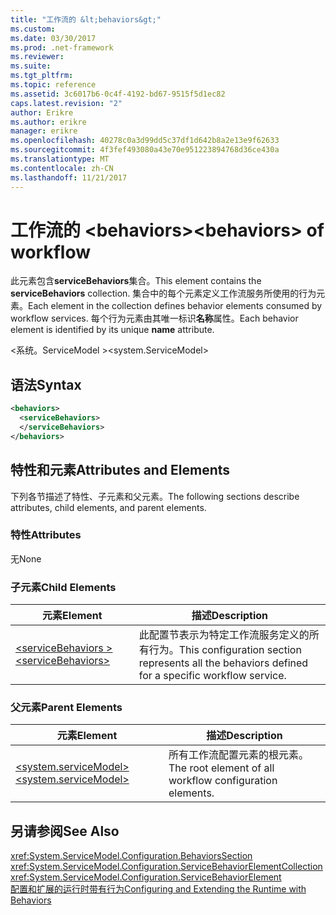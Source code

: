 ```yaml
---
title: "工作流的 &lt;behaviors&gt;"
ms.custom: 
ms.date: 03/30/2017
ms.prod: .net-framework
ms.reviewer: 
ms.suite: 
ms.tgt_pltfrm: 
ms.topic: reference
ms.assetid: 3c6017b6-0c4f-4192-bd67-9515f5d1ec82
caps.latest.revision: "2"
author: Erikre
ms.author: erikre
manager: erikre
ms.openlocfilehash: 40278c0a3d99dd5c37df1d642b8a2e13e9f62633
ms.sourcegitcommit: 4f3fef493080a43e70e951223894768d36ce430a
ms.translationtype: MT
ms.contentlocale: zh-CN
ms.lasthandoff: 11/21/2017
---
```

# <a name="ltbehaviorsgt-of-workflow"></a><span data-ttu-id="e2c7b-102">工作流的 &lt;behaviors&gt;</span><span class="sxs-lookup"><span data-stu-id="e2c7b-102">&lt;behaviors&gt; of workflow</span></span>
<span data-ttu-id="e2c7b-103">此元素包含**serviceBehaviors**集合。</span><span class="sxs-lookup"><span data-stu-id="e2c7b-103">This element contains the **serviceBehaviors** collection.</span></span>  <span data-ttu-id="e2c7b-104">集合中的每个元素定义工作流服务所使用的行为元素。</span><span class="sxs-lookup"><span data-stu-id="e2c7b-104">Each element in the collection defines behavior elements consumed by workflow services.</span></span> <span data-ttu-id="e2c7b-105">每个行为元素由其唯一标识**名称**属性。</span><span class="sxs-lookup"><span data-stu-id="e2c7b-105">Each behavior element is identified by its unique **name** attribute.</span></span>  
  
 <span data-ttu-id="e2c7b-106">\<系统。ServiceModel ></span><span class="sxs-lookup"><span data-stu-id="e2c7b-106">\<system.ServiceModel></span></span>  
  
## <a name="syntax"></a><span data-ttu-id="e2c7b-107">语法</span><span class="sxs-lookup"><span data-stu-id="e2c7b-107">Syntax</span></span>  
  
```xml  
<behaviors>  
  <serviceBehaviors>  
  </serviceBehaviors>  
</behaviors>  
```  
  
## <a name="attributes-and-elements"></a><span data-ttu-id="e2c7b-108">特性和元素</span><span class="sxs-lookup"><span data-stu-id="e2c7b-108">Attributes and Elements</span></span>  
 <span data-ttu-id="e2c7b-109">下列各节描述了特性、子元素和父元素。</span><span class="sxs-lookup"><span data-stu-id="e2c7b-109">The following sections describe attributes, child elements, and parent elements.</span></span>  
  
### <a name="attributes"></a><span data-ttu-id="e2c7b-110">特性</span><span class="sxs-lookup"><span data-stu-id="e2c7b-110">Attributes</span></span>  
 <span data-ttu-id="e2c7b-111">无</span><span class="sxs-lookup"><span data-stu-id="e2c7b-111">None</span></span>  
  
### <a name="child-elements"></a><span data-ttu-id="e2c7b-112">子元素</span><span class="sxs-lookup"><span data-stu-id="e2c7b-112">Child Elements</span></span>  
  
|<span data-ttu-id="e2c7b-113">元素</span><span class="sxs-lookup"><span data-stu-id="e2c7b-113">Element</span></span>|<span data-ttu-id="e2c7b-114">描述</span><span class="sxs-lookup"><span data-stu-id="e2c7b-114">Description</span></span>|  
|-------------|-----------------|  
|[<span data-ttu-id="e2c7b-115">\<serviceBehaviors ></span><span class="sxs-lookup"><span data-stu-id="e2c7b-115">\<serviceBehaviors></span></span>](../../../../../docs/framework/configure-apps/file-schema/windows-workflow-foundation/servicebehaviors-of-workflow.md)|<span data-ttu-id="e2c7b-116">此配置节表示为特定工作流服务定义的所有行为。</span><span class="sxs-lookup"><span data-stu-id="e2c7b-116">This configuration section represents all the behaviors defined for a specific workflow service.</span></span>|  
  
### <a name="parent-elements"></a><span data-ttu-id="e2c7b-117">父元素</span><span class="sxs-lookup"><span data-stu-id="e2c7b-117">Parent Elements</span></span>  
  
|<span data-ttu-id="e2c7b-118">元素</span><span class="sxs-lookup"><span data-stu-id="e2c7b-118">Element</span></span>|<span data-ttu-id="e2c7b-119">描述</span><span class="sxs-lookup"><span data-stu-id="e2c7b-119">Description</span></span>|  
|-------------|-----------------|  
|[<span data-ttu-id="e2c7b-120">\<system.serviceModel></span><span class="sxs-lookup"><span data-stu-id="e2c7b-120">\<system.serviceModel></span></span>](../../../../../docs/framework/configure-apps/file-schema/wcf/system-servicemodel.md)|<span data-ttu-id="e2c7b-121">所有工作流配置元素的根元素。</span><span class="sxs-lookup"><span data-stu-id="e2c7b-121">The root element of all workflow configuration elements.</span></span>|  
  
## <a name="see-also"></a><span data-ttu-id="e2c7b-122">另请参阅</span><span class="sxs-lookup"><span data-stu-id="e2c7b-122">See Also</span></span>  
 <xref:System.ServiceModel.Configuration.BehaviorsSection>  
 <xref:System.ServiceModel.Configuration.ServiceBehaviorElementCollection>  
 <xref:System.ServiceModel.Configuration.ServiceBehaviorElement>  
 [<span data-ttu-id="e2c7b-123">配置和扩展的运行时带有行为</span><span class="sxs-lookup"><span data-stu-id="e2c7b-123">Configuring and Extending the Runtime with Behaviors</span></span>](../../../../../docs/framework/wcf/extending/configuring-and-extending-the-runtime-with-behaviors.md)
